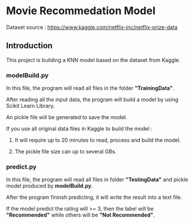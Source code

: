 # Movie Recommedation Model

Dataset source : https://www.kaggle.com/netflix-inc/netflix-prize-data

## Introduction

This project is building a KNN model based on the dataset from Kaggle.

### modelBuild.py

In this file, the program will read all files in the folder **"TrainingData"**.

After reading all the input data, the program will build a model by using Scikit Learn Library.

An pickle file will be generated to save the model.

If you use all original data files in Kaggle to build the model :

1. It will require up to 20 minutes to read, process and build the model.

2. The pickle file size can up to several GBs.

### predict.py

In this file, the program will read all files in folder **"TestingData"** and pickle model produced by **modelBuild.py**.

After the program fininsh predicting, it will write the result into a text file.

If the model predict the rating will >= 3, then the label will be **"Recommended"** while others will be **"Not Recommended"**.
